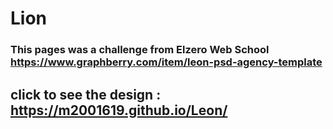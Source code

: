 # Lion
### This pages was a challenge from Elzero Web School https://www.graphberry.com/item/leon-psd-agency-template
## click to see the design : https://m2001619.github.io/Leon/
